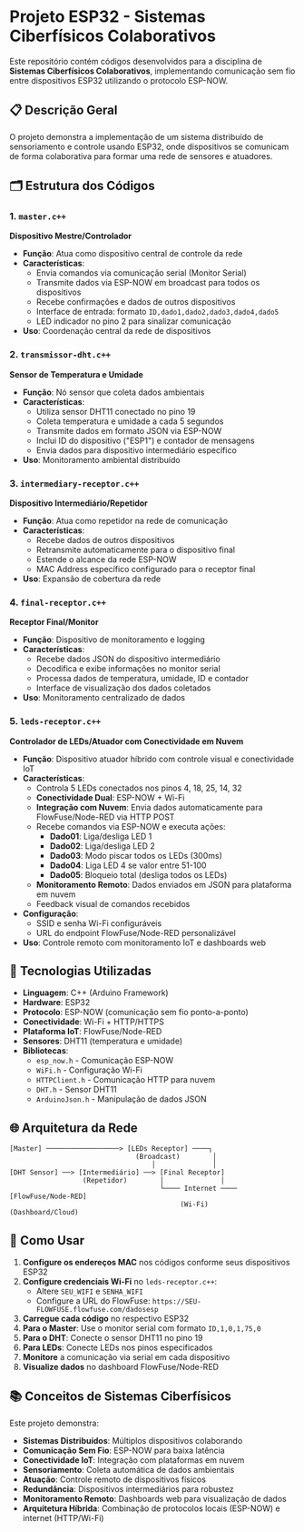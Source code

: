 # Projeto ESP32 - Sistemas Ciberfísicos Colaborativos

Este repositório contém códigos desenvolvidos para a disciplina de **Sistemas Ciberfísicos Colaborativos**, implementando comunicação sem fio entre dispositivos ESP32 utilizando o protocolo ESP-NOW.

## 📋 Descrição Geral

O projeto demonstra a implementação de um sistema distribuído de sensoriamento e controle usando ESP32, onde dispositivos se comunicam de forma colaborativa para formar uma rede de sensores e atuadores.

## 🗂️ Estrutura dos Códigos

### 1. `master.c++`

**Dispositivo Mestre/Controlador**

- **Função**: Atua como dispositivo central de controle da rede
- **Características**:
  - Envia comandos via comunicação serial (Monitor Serial)
  - Transmite dados via ESP-NOW em broadcast para todos os dispositivos
  - Recebe confirmações e dados de outros dispositivos
  - Interface de entrada: formato `ID,dado1,dado2,dado3,dado4,dado5`
  - LED indicador no pino 2 para sinalizar comunicação
- **Uso**: Coordenação central da rede de dispositivos

### 2. `transmissor-dht.c++`

**Sensor de Temperatura e Umidade**

- **Função**: Nó sensor que coleta dados ambientais
- **Características**:
  - Utiliza sensor DHT11 conectado no pino 19
  - Coleta temperatura e umidade a cada 5 segundos
  - Transmite dados em formato JSON via ESP-NOW
  - Inclui ID do dispositivo ("ESP1") e contador de mensagens
  - Envia dados para dispositivo intermediário específico
- **Uso**: Monitoramento ambiental distribuído

### 3. `intermediary-receptor.c++`

**Dispositivo Intermediário/Repetidor**

- **Função**: Atua como repetidor na rede de comunicação
- **Características**:
  - Recebe dados de outros dispositivos
  - Retransmite automaticamente para o dispositivo final
  - Estende o alcance da rede ESP-NOW
  - MAC Address específico configurado para o receptor final
- **Uso**: Expansão de cobertura da rede

### 4. `final-receptor.c++`

**Receptor Final/Monitor**

- **Função**: Dispositivo de monitoramento e logging
- **Características**:
  - Recebe dados JSON do dispositivo intermediário
  - Decodifica e exibe informações no monitor serial
  - Processa dados de temperatura, umidade, ID e contador
  - Interface de visualização dos dados coletados
- **Uso**: Monitoramento centralizado de dados

### 5. `leds-receptor.c++`

**Controlador de LEDs/Atuador com Conectividade em Nuvem**

- **Função**: Dispositivo atuador híbrido com controle visual e conectividade IoT
- **Características**:
  - Controla 5 LEDs conectados nos pinos 4, 18, 25, 14, 32
  - **Conectividade Dual**: ESP-NOW + Wi-Fi
  - **Integração com Nuvem**: Envia dados automaticamente para FlowFuse/Node-RED via HTTP POST
  - Recebe comandos via ESP-NOW e executa ações:
    - **Dado01**: Liga/desliga LED 1
    - **Dado02**: Liga/desliga LED 2
    - **Dado03**: Modo piscar todos os LEDs (300ms)
    - **Dado04**: Liga LED 4 se valor entre 51-100
    - **Dado05**: Bloqueio total (desliga todos os LEDs)
  - **Monitoramento Remoto**: Dados enviados em JSON para plataforma em nuvem
  - Feedback visual de comandos recebidos
- **Configuração**:
  - SSID e senha Wi-Fi configuráveis
  - URL do endpoint FlowFuse/Node-RED personalizável
- **Uso**: Controle remoto com monitoramento IoT e dashboards web

## 🔧 Tecnologias Utilizadas

- **Linguagem**: C++ (Arduino Framework)
- **Hardware**: ESP32
- **Protocolo**: ESP-NOW (comunicação sem fio ponto-a-ponto)
- **Conectividade**: Wi-Fi + HTTP/HTTPS
- **Plataforma IoT**: FlowFuse/Node-RED
- **Sensores**: DHT11 (temperatura e umidade)
- **Bibliotecas**:
  - `esp_now.h` - Comunicação ESP-NOW
  - `WiFi.h` - Configuração Wi-Fi
  - `HTTPClient.h` - Comunicação HTTP para nuvem
  - `DHT.h` - Sensor DHT11
  - `ArduinoJson.h` - Manipulação de dados JSON

## 🌐 Arquitetura da Rede

```
[Master] ──────────────────> [LEDs Receptor] ────┐
                               (Broadcast)        │
                                   │              │
[DHT Sensor] ──> [Intermediário] ──> [Final Receptor]
                  (Repetidor)        │              │
                                     └──── Internet ──── [FlowFuse/Node-RED]
                                          (Wi-Fi)         (Dashboard/Cloud)
```

## 🚀 Como Usar

1. **Configure os endereços MAC** nos códigos conforme seus dispositivos ESP32
2. **Configure credenciais Wi-Fi** no `leds-receptor.c++`:
   - Altere `SEU_WIFI` e `SENHA_WIFI`
   - Configure a URL do FlowFuse: `https://SEU-FLOWFUSE.flowfuse.com/dadosesp`
3. **Carregue cada código** no respectivo ESP32
4. **Para o Master**: Use o monitor serial com formato `ID,1,0,1,75,0`
5. **Para o DHT**: Conecte o sensor DHT11 no pino 19
6. **Para LEDs**: Conecte LEDs nos pinos especificados
7. **Monitore** a comunicação via serial em cada dispositivo
8. **Visualize dados** no dashboard FlowFuse/Node-RED

## 📚 Conceitos de Sistemas Ciberfísicos

Este projeto demonstra:

- **Sistemas Distribuídos**: Múltiplos dispositivos colaborando
- **Comunicação Sem Fio**: ESP-NOW para baixa latência
- **Conectividade IoT**: Integração com plataformas em nuvem
- **Sensoriamento**: Coleta automática de dados ambientais
- **Atuação**: Controle remoto de dispositivos físicos
- **Redundância**: Dispositivos intermediários para robustez
- **Monitoramento Remoto**: Dashboards web para visualização de dados
- **Arquitetura Híbrida**: Combinação de protocolos locais (ESP-NOW) e internet (HTTP/Wi-Fi)
